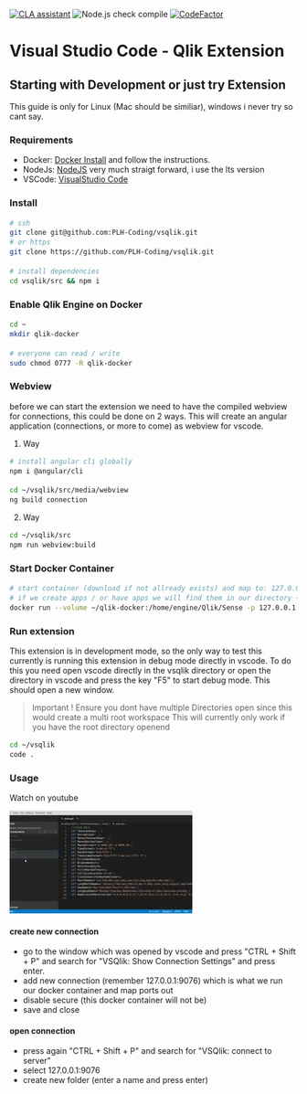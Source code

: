 [![CLA assistant](https://cla-assistant.io/readme/badge/q-masters/vsqlik)](https://cla-assistant.io/q-masters/vsqlik)
![Node.js check compile](https://github.com/q-masters/vsqlik/workflows/Node.js%20check%20compile/badge.svg)
[![CodeFactor](https://www.codefactor.io/repository/github/q-masters/vsqlik/badge)](https://www.codefactor.io/repository/github/q-masters/vsqlik)

# Visual Studio Code - Qlik Extension

## Starting with Development or just try Extension

This guide is only for Linux (Mac should be similiar), windows i never try so cant say.

### Requirements

- Docker: [Docker Install](https://docs.docker.com/install/) and follow the instructions.
- NodeJs: [NodeJS](https://nodejs.org/en/) very much straigt forward, i use the lts version
- VSCode: [VisualStudio Code](https://code.visualstudio.com/)

### Install

```bash
# ssh
git clone git@github.com:PLH-Coding/vsqlik.git
# or https
git clone https://github.com/PLH-Coding/vsqlik.git

# install dependencies
cd vsqlik/src && npm i
```

### Enable Qlik Engine on Docker

```bash
cd ~
mkdir qlik-docker

# everyone can read / write
sudo chmod 0777 -R qlik-docker
```

### Webview

before we can start the extension we need to have the compiled webview for connections, this could be done on 2 ways. This will create an angular application (connections, or more to come) as webview for vscode.

1. Way 

```bash
# install angular cli globally
npm i @angular/cli

cd ~/vsqlik/src/media/webview
ng build connection
```

2. Way

```bash
cd ~/vsqlik/src
npm run webview:build
```

### Start Docker Container

```bash
# start container (download if not allready exists) and map to: 127.0.0.1:9076
# if we create apps / or have apps we will find them in our directory ~/qlik-docker
docker run --volume ~/qlik-docker:/home/engine/Qlik/Sense -p 127.0.0.1:9076:9076 qlikcore/engine:12.556.0 -S AcceptEULA=yes -S BuildAppCacheAtStartup=1 
```

### Run extension

This extension is in development mode, so the only way to test this currently is running this extension in debug mode directly in vscode. To do this you need open vscode directly in the vsqlik directory or open the directory in vscode and press the key "F5" to start debug mode. This should open a new window.

> Important ! Ensure you dont have multiple Directories open since this would create a multi root workspace
> This will currently only work if you have the root directory openend

```bash
cd ~/vsqlik
code .
```

### Usage

Watch on youtube

[![vsqlik youtube](./docs/vsqlik_youtube.jpg)](https://www.youtube.com/watch?v=7MC_O8paHVE)

#### create new connection

- go to the window which was opened by vscode and press "CTRL + Shift + P" and search for "VSQlik: Show Connection Settings" and press enter.
- add new connection (remember 127.0.0.1:9076) which is what we run our docker container and map ports out
- disable secure (this docker container will not be)
- save and close

#### open connection

- press again "CTRL + Shift + P" and search for "VSQlik: connect to server"
- select 127.0.0.1:9076
- create new folder (enter a name and press enter)
